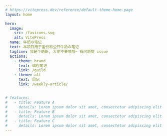 ```yaml
---
# https://vitepress.dev/reference/default-theme-home-page
layout: home

hero:
  image:
    src: /favicons.svg
    alt: VitePress
  name: 牛奶の笔记
  text: 本项目用于备份和公开牛奶の笔记
  tagline: 我是个萌新, 大佬不要喷哦~ 有问题提 issue
  actions:
    - theme: brand
      text: 编程笔记
      link: /guild
    - theme: alt
      text: 周记
      link: /weekly-article/


# features:
#   - title: Feature A
#     details: Lorem ipsum dolor sit amet, consectetur adipiscing elit
#   - title: Feature B
#     details: Lorem ipsum dolor sit amet, consectetur adipiscing elit
#   - title: Feature C
#     details: Lorem ipsum dolor sit amet, consectetur adipiscing elit
---
```

